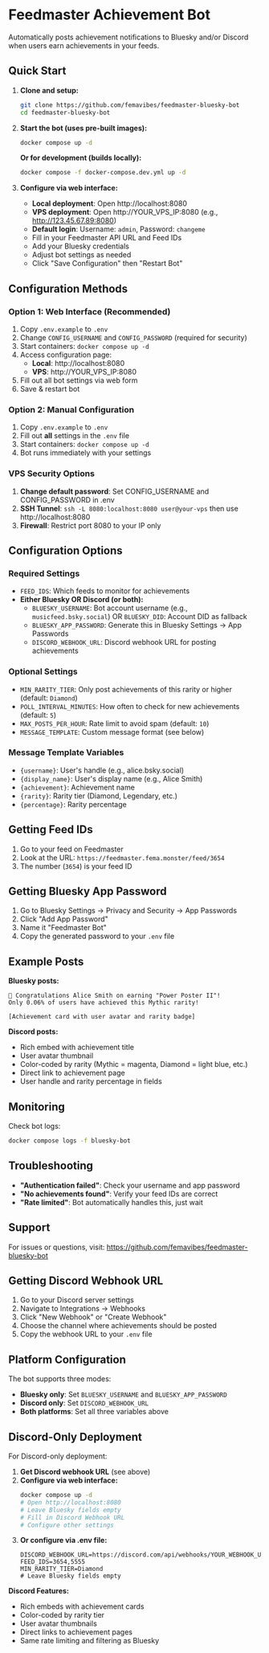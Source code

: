 # Feedmaster Achievement Bot

Automatically posts achievement notifications to Bluesky and/or Discord when users earn achievements in your feeds.

## Quick Start

1. **Clone and setup:**
   ```bash
   git clone https://github.com/femavibes/feedmaster-bluesky-bot
   cd feedmaster-bluesky-bot
   ```

2. **Start the bot (uses pre-built images):**
   ```bash
   docker compose up -d
   ```
   
   **Or for development (builds locally):**
   ```bash
   docker compose -f docker-compose.dev.yml up -d
   ```

3. **Configure via web interface:**
   - **Local deployment**: Open http://localhost:8080
   - **VPS deployment**: Open http://YOUR_VPS_IP:8080 (e.g., http://123.45.67.89:8080)
   - **Default login**: Username: `admin`, Password: `changeme`
   - Fill in your Feedmaster API URL and Feed IDs
   - Add your Bluesky credentials
   - Adjust bot settings as needed
   - Click "Save Configuration" then "Restart Bot"

## Configuration Methods

### Option 1: Web Interface (Recommended)
1. Copy `.env.example` to `.env`
2. Change `CONFIG_USERNAME` and `CONFIG_PASSWORD` (required for security)
3. Start containers: `docker compose up -d`
4. Access configuration page:
   - **Local**: http://localhost:8080
   - **VPS**: http://YOUR_VPS_IP:8080
5. Fill out all bot settings via web form
6. Save & restart bot

### Option 2: Manual Configuration
1. Copy `.env.example` to `.env`
2. Fill out **all** settings in the `.env` file
3. Start containers: `docker compose up -d`
4. Bot runs immediately with your settings

### VPS Security Options
1. **Change default password**: Set CONFIG_USERNAME and CONFIG_PASSWORD in .env
2. **SSH Tunnel**: `ssh -L 8080:localhost:8080 user@your-vps` then use http://localhost:8080
3. **Firewall**: Restrict port 8080 to your IP only

## Configuration Options

### Required Settings
- `FEED_IDS`: Which feeds to monitor for achievements
- **Either Bluesky OR Discord (or both):**
  - `BLUESKY_USERNAME`: Bot account username (e.g., `musicfeed.bsky.social`) OR `BLUESKY_DID`: Account DID as fallback
  - `BLUESKY_APP_PASSWORD`: Generate this in Bluesky Settings → App Passwords
  - `DISCORD_WEBHOOK_URL`: Discord webhook URL for posting achievements

### Optional Settings
- `MIN_RARITY_TIER`: Only post achievements of this rarity or higher (default: `Diamond`)
- `POLL_INTERVAL_MINUTES`: How often to check for new achievements (default: `5`)
- `MAX_POSTS_PER_HOUR`: Rate limit to avoid spam (default: `10`)
- `MESSAGE_TEMPLATE`: Custom message format (see below)

### Message Template Variables
- `{username}`: User's handle (e.g., alice.bsky.social)
- `{display_name}`: User's display name (e.g., Alice Smith)
- `{achievement}`: Achievement name
- `{rarity}`: Rarity tier (Diamond, Legendary, etc.)
- `{percentage}`: Rarity percentage

## Getting Feed IDs

1. Go to your feed on Feedmaster
2. Look at the URL: `https://feedmaster.fema.monster/feed/3654`
3. The number (`3654`) is your feed ID

## Getting Bluesky App Password

1. Go to Bluesky Settings → Privacy and Security → App Passwords
2. Click "Add App Password"
3. Name it "Feedmaster Bot"
4. Copy the generated password to your `.env` file

## Example Posts

**Bluesky posts:**
```
🎉 Congratulations Alice Smith on earning "Power Poster II"! 
Only 0.06% of users have achieved this Mythic rarity! 

[Achievement card with user avatar and rarity badge]
```

**Discord posts:**
- Rich embed with achievement title
- User avatar thumbnail
- Color-coded by rarity (Mythic = magenta, Diamond = light blue, etc.)
- Direct link to achievement page
- User handle and rarity percentage in fields

## Monitoring

Check bot logs:
```bash
docker compose logs -f bluesky-bot
```

## Troubleshooting

- **"Authentication failed"**: Check your username and app password
- **"No achievements found"**: Verify your feed IDs are correct
- **"Rate limited"**: Bot automatically handles this, just wait

## Support

For issues or questions, visit: https://github.com/femavibes/feedmaster-bluesky-bot

## Getting Discord Webhook URL

1. Go to your Discord server settings
2. Navigate to Integrations → Webhooks
3. Click "New Webhook" or "Create Webhook"
4. Choose the channel where achievements should be posted
5. Copy the webhook URL to your `.env` file

## Platform Configuration

The bot supports three modes:
- **Bluesky only**: Set `BLUESKY_USERNAME` and `BLUESKY_APP_PASSWORD`
- **Discord only**: Set `DISCORD_WEBHOOK_URL`
- **Both platforms**: Set all three variables above

## Discord-Only Deployment

For Discord-only deployment:

1. **Get Discord webhook URL** (see above)
2. **Configure via web interface:**
   ```bash
   docker compose up -d
   # Open http://localhost:8080
   # Leave Bluesky fields empty
   # Fill in Discord Webhook URL
   # Configure other settings
   ```
3. **Or configure via .env file:**
   ```env
   DISCORD_WEBHOOK_URL=https://discord.com/api/webhooks/YOUR_WEBHOOK_URL
   FEED_IDS=3654,5555
   MIN_RARITY_TIER=Diamond
   # Leave Bluesky fields empty
   ```

**Discord Features:**
- Rich embeds with achievement cards
- Color-coded by rarity tier
- User avatar thumbnails
- Direct links to achievement pages
- Same rate limiting and filtering as Bluesky

